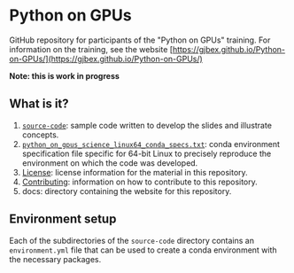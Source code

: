 # Python on GPUs

GitHub repository for participants of the "Python on GPUs" training.
For information on the training, see the website
[https://gjbex.github.io/Python-on-GPUs/](https://gjbex.github.io/Python-on-GPUs/)

**Note: this is work in progress**

## What is it?

1. [`source-code`](source-code): sample code written to develop the slides and
   illustrate concepts.
1. [`python_on_gpus_science_linux64_conda_specs.txt`](python_on_gpus_linux64_conda_specs.txt):
   conda environment specification file specific for 64-bit Linux to precisely
   reproduce the environment on which the code was developed.
1. [License](LICENSE): license information for the material in this repository.
1. [Contributing](CONTRIBUTING.md): information on how to contribute to this
   repository.
1. docs: directory containing the website for this repository.


## Environment setup

Each of the subdirectories of the `source-code` directory contains an `environment.yml`
file that can be used to create a conda environment with the necessary packages.
